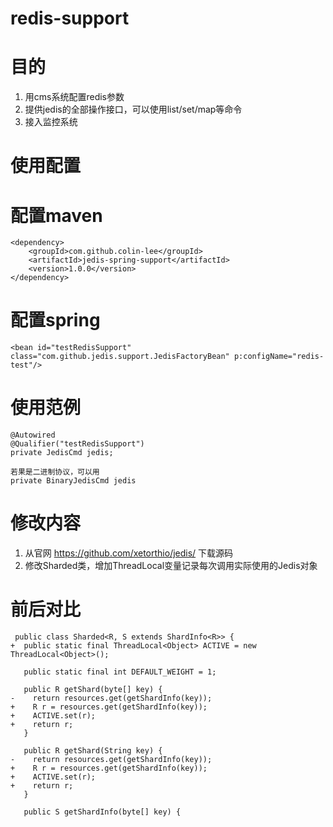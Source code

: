 redis-support
===
目的
===
1. 用cms系统配置redis参数
1. 提供jedis的全部操作接口，可以使用list/set/map等命令
1. 接入监控系统

使用配置
===
配置maven
=====
    <dependency>
	    <groupId>com.github.colin-lee</groupId>
	    <artifactId>jedis-spring-support</artifactId>
	    <version>1.0.0</version>
    </dependency>

配置spring
====
    <bean id="testRedisSupport" class="com.github.jedis.support.JedisFactoryBean" p:configName="redis-test"/>

使用范例
===
    @Autowired
    @Qualifier("testRedisSupport")
    private JedisCmd jedis;

    若果是二进制协议，可以用
    private BinaryJedisCmd jedis


修改内容
===
1. 从官网 https://github.com/xetorthio/jedis/ 下载源码
1. 修改Sharded类，增加ThreadLocal变量记录每次调用实际使用的Jedis对象

前后对比
====
     public class Sharded<R, S extends ShardInfo<R>> {
    +  public static final ThreadLocal<Object> ACTIVE = new ThreadLocal<Object>();

       public static final int DEFAULT_WEIGHT = 1;

       public R getShard(byte[] key) {
    -    return resources.get(getShardInfo(key));
    +    R r = resources.get(getShardInfo(key));
    +    ACTIVE.set(r);
    +    return r;
       }

       public R getShard(String key) {
    -    return resources.get(getShardInfo(key));
    +    R r = resources.get(getShardInfo(key));
    +    ACTIVE.set(r);
    +    return r;
       }

       public S getShardInfo(byte[] key) {

